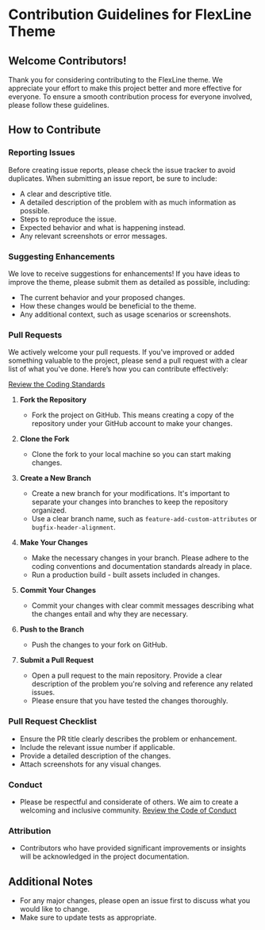 # Contribution Guidelines for FlexLine Theme

## Welcome Contributors!
Thank you for considering contributing to the FlexLine theme. We appreciate your effort to make this project better and more effective for everyone. To ensure a smooth contribution process for everyone involved, please follow these guidelines.

## How to Contribute

### Reporting Issues
Before creating issue reports, please check the issue tracker to avoid duplicates. When submitting an issue report, be sure to include:
- A clear and descriptive title.
- A detailed description of the problem with as much information as possible.
- Steps to reproduce the issue.
- Expected behavior and what is happening instead.
- Any relevant screenshots or error messages.

### Suggesting Enhancements
We love to receive suggestions for enhancements! If you have ideas to improve the theme, please submit them as detailed as possible, including:
- The current behavior and your proposed changes.
- How these changes would be beneficial to the theme.
- Any additional context, such as usage scenarios or screenshots.




### Pull Requests
We actively welcome your pull requests. If you've improved or added something valuable to the project, please send a pull request with a clear list of what you've done. Here’s how you can contribute effectively:

[Review the Coding Standards](CODING_STANDARDS.md)

1. **Fork the Repository**
   - Fork the project on GitHub. This means creating a copy of the repository under your GitHub account to make your changes.

2. **Clone the Fork**
   - Clone the fork to your local machine so you can start making changes.

3. **Create a New Branch**
   - Create a new branch for your modifications. It's important to separate your changes into branches to keep the repository organized.
   - Use a clear branch name, such as `feature-add-custom-attributes` or `bugfix-header-alignment`.

4. **Make Your Changes**
   - Make the necessary changes in your branch. Please adhere to the coding conventions and documentation standards already in place.
   - Run a production build - built assets included in changes.

5. **Commit Your Changes**
   - Commit your changes with clear commit messages describing what the changes entail and why they are necessary.

6. **Push to the Branch**
   - Push the changes to your fork on GitHub.

7. **Submit a Pull Request**
   - Open a pull request to the main repository. Provide a clear description of the problem you're solving and reference any related issues.
   - Please ensure that you have tested the changes thoroughly.

### Pull Request Checklist
- Ensure the PR title clearly describes the problem or enhancement.
- Include the relevant issue number if applicable.
- Provide a detailed description of the changes.
- Attach screenshots for any visual changes.

### Conduct
- Please be respectful and considerate of others. We aim to create a welcoming and inclusive community.
[Review the Code of Conduct](CODE_OF_CONDUCT.md)

### Attribution
- Contributors who have provided significant improvements or insights will be acknowledged in the project documentation.

## Additional Notes
- For any major changes, please open an issue first to discuss what you would like to change.
- Make sure to update tests as appropriate.
